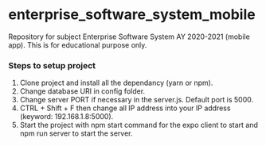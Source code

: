 # enterprise_software_system_mobile
Repository for subject Enterprise Software System AY 2020-2021 (mobile app). This is for educational purpose only.

### Steps to setup project
1. Clone project and install all the dependancy (yarn or npm).
2. Change database URI in config folder.
3. Change server PORT if necessary in the server.js. Default port is 5000.
4. CTRL + Shift + F then change all IP address into your IP address (keyword: 192.168.1.8:5000).
5. Start the project with npm start command for the expo client to start and npm run server to start the server.